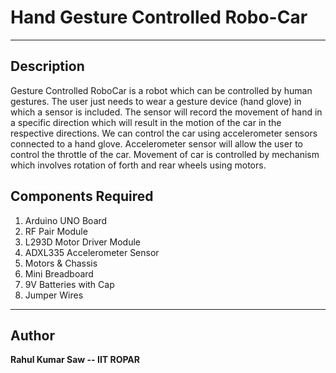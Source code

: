 # Hand Gesture Controlled Robo-Car

---

## Description

Gesture Controlled RoboCar is a robot which can be
controlled by human gestures. The user just needs to wear a gesture
device (hand glove) in which a sensor is included. The sensor will record
the movement of hand in a specific direction which will result in the
motion of the car in the respective directions. We can control the car
using accelerometer sensors connected to a hand glove. Accelerometer
sensor will allow the user to control the throttle of the car. Movement of
car is controlled by mechanism which involves rotation of forth and rear
wheels using motors.

## Components Required

1. Arduino UNO Board
2. RF Pair Module
3. L293D Motor Driver Module
4. ADXL335 Accelerometer Sensor
5. Motors & Chassis
6. Mini Breadboard
7. 9V Batteries with Cap
8. Jumper Wires

---

## Author

**Rahul Kumar Saw -- IIT ROPAR**
